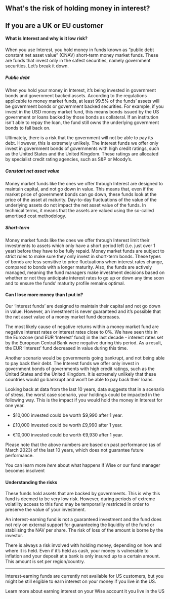 ## What's the risk of holding money in interest?  
##  **If you are a UK or EU customer**

####  What is Interest and why is it low risk?

When you use Interest, you hold money in funds known as “public debt constant net asset value” (CNAV) short-term money market funds. These are funds that invest only in the safest securities, namely government securities. Let’s break it down. 

##### **_Public debt_**

When you hold your money in Interest, it’s being invested in government bonds and government backed assets. According to the regulations applicable to money market funds, at least 99.5% of the funds’ assets will be government bonds or government backed securities. For example, if you invest in the USD money market fund, this means bonds issued by the US government or loans backed by those bonds as collateral. If an institution isn't able to repay the loan, the fund still owns the underlying government bonds to fall back on. 

Ultimately, there is a risk that the government will not be able to pay its debt. However, this is extremely unlikely. The Interest funds we offer only invest in government bonds of governments with high credit ratings, such as the United States and the United Kingdom. These ratings are allocated by specialist credit rating agencies, such as S&P or Moody’s. 

##### **_Constant net asset value_**

Money market funds like the ones we offer through Interest are designed to maintain capital, and not go down in value. This means that, even if the market price of government bonds can go down, these funds look at the price of the asset at maturity. Day-to-day fluctuations of the value of the underlying assets do not impact the net asset value of the funds. In technical terms, it means that the assets are valued using the so-called amortised cost methodology. 

##### **_Short-term_**

Money market funds like the ones we offer through Interest limit their investments to assets which only have a short period left (i.e. just over 1 year) before they have to be fully repaid. Money market funds are subject to strict rules to make sure they only invest in short-term bonds. These types of bonds are less sensitive to price fluctuations when interest rates change, compared to bonds with a longer maturity. Also, the funds are actively managed, meaning the fund managers make investment decisions based on whether or not they anticipate interest rates to go up or down any time soon and to ensure the funds’ maturity profile remains optimal. 

#### Can I lose more money than I put in? 

Our ‘Interest funds’ are designed to maintain their capital and not go down in value. However, an investment is never guaranteed and it’s possible that the net asset value of a money market fund decreases. 

The most likely cause of negative returns within a money market fund are negative interest rates or interest rates close to 0%. We have seen this in the Eurozone (and EUR ‘Interest’ fund) in the last decade - interest rates set by the European Central Bank were negative during this period. As a result, the EUR ‘Interest’ fund decreased in value during this time. 

Another scenario would be governments going bankrupt, and not being able to pay back their debt. The Interest funds we offer only invest in government bonds of governments with high credit ratings, such as the United States and the United Kingdom. It is extremely unlikely that these countries would go bankrupt and won’t be able to pay back their loans. 

Looking back at data from the last 10 years, data suggests that in a scenario of stress, the worst case scenario, your holdings could be impacted in the following way. This is the impact if you would hold the money in Interest for one year. 

  * $10,000 invested could be worth $9,990 after 1 year. 

  * £10,000 invested could be worth £9,990 after 1 year.

  * €10,000 invested could be worth €9,930 after 1 year.




Please note that the above numbers are based on past performance (as of March 2023) of the last 10 years, which does not guarantee future performance. 

You can learn more _here_ about what happens if Wise or our fund manager becomes insolvent 

#### **Understanding the risks**

These funds hold assets that are backed by governments. This is why this fund is deemed to be very low risk. However, during periods of extreme volatility access to this fund may be temporarily restricted in order to preserve the value of your investment.

An interest-earning fund is not a guaranteed investment and the fund does not rely on external support for guaranteeing the liquidity of the fund or stabilising the NAV per share. The risk of loss of the amount is borne by the investor. 

There is always a risk involved with holding money, depending on how and where it is held. Even if it’s held as cash, your money is vulnerable to inflation and your deposit at a bank is only insured up to a certain amount. This amount is set per region/country.

* * *

Interest-earning funds are currently not available for US customers, but you might be still eligible to earn interest on your money if you live in the US.

Learn more about earning interest on your Wise account it you live in the US